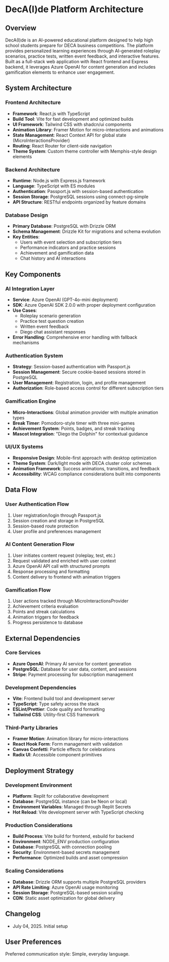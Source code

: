 # DecA(I)de Platform Architecture

## Overview

DecA(I)de is an AI-powered educational platform designed to help high school students prepare for DECA business competitions. The platform provides personalized learning experiences through AI-generated roleplay scenarios, practice tests, written event feedback, and interactive features. Built as a full-stack web application with React frontend and Express backend, it leverages Azure OpenAI for content generation and includes gamification elements to enhance user engagement.

## System Architecture

### Frontend Architecture
- **Framework**: React.js with TypeScript
- **Build Tool**: Vite for fast development and optimized builds
- **UI Framework**: Tailwind CSS with shadcn/ui components
- **Animation Library**: Framer Motion for micro-interactions and animations
- **State Management**: React Context API for global state (MicroInteractionsProvider)
- **Routing**: React Router for client-side navigation
- **Theme System**: Custom theme controller with Memphis-style design elements

### Backend Architecture
- **Runtime**: Node.js with Express.js framework
- **Language**: TypeScript with ES modules
- **Authentication**: Passport.js with session-based authentication
- **Session Storage**: PostgreSQL sessions using connect-pg-simple
- **API Structure**: RESTful endpoints organized by feature domains

### Database Design
- **Primary Database**: PostgreSQL with Drizzle ORM
- **Schema Management**: Drizzle Kit for migrations and schema evolution
- **Key Entities**:
  - Users with event selection and subscription tiers
  - Performance indicators and practice sessions
  - Achievement and gamification data
  - Chat history and AI interactions

## Key Components

### AI Integration Layer
- **Service**: Azure OpenAI (GPT-4o-mini deployment)
- **SDK**: Azure OpenAI SDK 2.0.0 with proper deployment configuration
- **Use Cases**: 
  - Roleplay scenario generation
  - Practice test question creation
  - Written event feedback
  - Diego chat assistant responses
- **Error Handling**: Comprehensive error handling with fallback mechanisms

### Authentication System
- **Strategy**: Session-based authentication with Passport.js
- **Session Management**: Secure cookie-based sessions stored in PostgreSQL
- **User Management**: Registration, login, and profile management
- **Authorization**: Role-based access control for different subscription tiers

### Gamification Engine
- **Micro-Interactions**: Global animation provider with multiple animation types
- **Break Timer**: Pomodoro-style timer with three mini-games
- **Achievement System**: Points, badges, and streak tracking
- **Mascot Integration**: "Diego the Dolphin" for contextual guidance

### UI/UX Systems
- **Responsive Design**: Mobile-first approach with desktop optimization
- **Theme System**: Dark/light mode with DECA cluster color schemes
- **Animation Framework**: Success animations, transitions, and feedback
- **Accessibility**: WCAG compliance considerations built into components

## Data Flow

### User Authentication Flow
1. User registration/login through Passport.js
2. Session creation and storage in PostgreSQL
3. Session-based route protection
4. User profile and preferences management

### AI Content Generation Flow
1. User initiates content request (roleplay, test, etc.)
2. Request validated and enriched with user context
3. Azure OpenAI API call with structured prompts
4. Response processing and formatting
5. Content delivery to frontend with animation triggers

### Gamification Flow
1. User actions tracked through MicroInteractionsProvider
2. Achievement criteria evaluation
3. Points and streak calculations
4. Animation triggers for feedback
5. Progress persistence to database

## External Dependencies

### Core Services
- **Azure OpenAI**: Primary AI service for content generation
- **PostgreSQL**: Database for user data, content, and sessions
- **Stripe**: Payment processing for subscription management

### Development Dependencies
- **Vite**: Frontend build tool and development server
- **TypeScript**: Type safety across the stack
- **ESLint/Prettier**: Code quality and formatting
- **Tailwind CSS**: Utility-first CSS framework

### Third-Party Libraries
- **Framer Motion**: Animation library for micro-interactions
- **React Hook Form**: Form management with validation
- **Canvas Confetti**: Particle effects for celebrations
- **Radix UI**: Accessible component primitives

## Deployment Strategy

### Development Environment
- **Platform**: Replit for collaborative development
- **Database**: PostgreSQL instance (can be Neon or local)
- **Environment Variables**: Managed through Replit Secrets
- **Hot Reload**: Vite development server with TypeScript checking

### Production Considerations
- **Build Process**: Vite build for frontend, esbuild for backend
- **Environment**: NODE_ENV production configuration
- **Database**: PostgreSQL with connection pooling
- **Security**: Environment-based secrets management
- **Performance**: Optimized builds and asset compression

### Scaling Considerations
- **Database**: Drizzle ORM supports multiple PostgreSQL providers
- **API Rate Limiting**: Azure OpenAI usage monitoring
- **Session Storage**: PostgreSQL-based session scaling
- **CDN**: Static asset optimization for global delivery

## Changelog

- July 04, 2025. Initial setup

## User Preferences

Preferred communication style: Simple, everyday language.